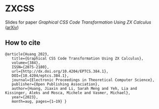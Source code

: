 # ZXCSS
Slides for paper _Graphical CSS Code Transformation Using ZX Calculus_ ([arXiv](https://arxiv.org/abs/2307.02437))

## How to cite
```
@article{Huang_2023,
   title={Graphical CSS Code Transformation Using ZX Calculus},
   volume={384},
   ISSN={2075-2180},
   url={http://dx.doi.org/10.4204/EPTCS.384.1},
   DOI={10.4204/eptcs.384.1},
   journal={Electronic Proceedings in Theoretical Computer Science},
   publisher={Open Publishing Association},
   author={Huang, Jiaxin and Li, Sarah Meng and Yeh, Lia and Kissinger, Aleks and Mosca, Michele and Vasmer, Michael},
   year={2023},
   month=aug, pages={1–19} }
```
